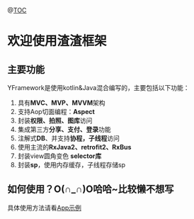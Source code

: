 @[TOC](YFramework渣渣框架)

# 欢迎使用渣渣框架


## 主要功能

YFramework是使用kotlin&Java混合编写的，主要包括以下功能：

 1. 具有**MVC、MVP、MVVM**架构
 2. 支持Aop切面编程：**Aspect**
 3. 封装**权限、拍照、图库**访问
 4. 集成第三方**分享、支付、登录**功能
 5. 注解式**DB**、并支持**协程，子线程**访问
 6. 使用主流的**RxJava2、retrofit2、RxBus**
 7. 封装view圆角变色 **selector库**
 8. 封装**sp**，使用内存缓存，子线程存储sp


## 如何使用？O(∩_∩)O哈哈~比较懒不想写

具体使用方法请看[App示例](https://github.com/jyfree/YFramework/tree/master/app)



